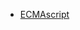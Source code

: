 <!--
 * @Author: JDR
 * @Date: 2020-08-03 16:30:31
 * @LastEditTime: 2020-08-03 23:08:53
 * @LastEditors: Please set LastEditors
 * @Description: 侧边栏
 * @FilePath: \JDR_Blog\docs\sidebar.md
--> 
* [ECMAscript](Front_End/ECMAscript/)

<!-- * [HTTP](Front_End/HTTP/)
* [Vue](Front_End/Vue/)
* [React](Front_End/React/) -->
